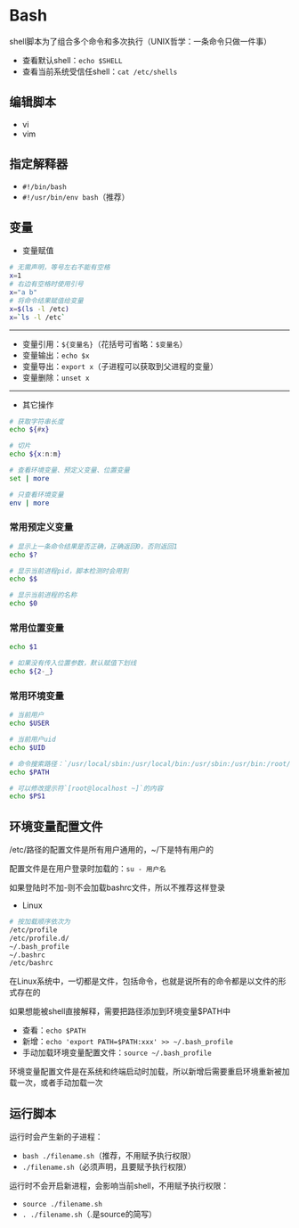# Bash

shell脚本为了组合多个命令和多次执行（UNIX哲学：一条命令只做一件事）

- 查看默认shell：`echo $SHELL`
- 查看当前系统受信任shell：`cat /etc/shells`

## 编辑脚本

- vi
- vim

## 指定解释器

- `#!/bin/bash`
- `#!/usr/bin/env bash`（推荐）

## 变量

- 变量赋值

```bash
# 无需声明，等号左右不能有空格
x=1
# 右边有空格时使用引号
x="a b"
# 将命令结果赋值给变量
x=$(ls -l /etc)
x=`ls -l /etc`
```

---

- 变量引用：`${变量名}`（花括号可省略：`$变量名`）
- 变量输出：`echo $x`
- 变量导出：`export x`（子进程可以获取到父进程的变量）
- 变量删除：`unset x`

---

- 其它操作

```bash
# 获取字符串长度
echo ${#x}

# 切片
echo ${x:n:m}

# 查看环境变量、预定义变量、位置变量
set | more

# 只查看环境变量
env | more
```

### 常用预定义变量

```bash
# 显示上一条命令结果是否正确，正确返回0，否则返回1
echo $?

# 显示当前进程pid，脚本检测时会用到
echo $$

# 显示当前进程的名称
echo $0
```

### 常用位置变量

```bash
echo $1

# 如果没有传入位置参数，默认赋值下划线
echo ${2-_}
```

### 常用环境变量

```bash
# 当前用户
echo $USER

# 当前用户uid
echo $UID

# 命令搜索路径：`/usr/local/sbin:/usr/local/bin:/usr/sbin:/usr/bin:/root/bin`
echo $PATH

# 可以修改提示符`[root@localhost ~]`的内容
echo $PS1
```

## 环境变量配置文件

/etc/路径的配置文件是所有用户通用的，~/下是特有用户的

配置文件是在用户登录时加载的：`su - 用户名`

如果登陆时不加-则不会加载bashrc文件，所以不推荐这样登录

- Linux

```bash
# 按加载顺序依次为
/etc/profile
/etc/profile.d/
~/.bash_profile
~/.bashrc
/etc/bashrc
```

在Linux系统中，一切都是文件，包括命令，也就是说所有的命令都是以文件的形式存在的

如果想能被shell直接解释，需要把路径添加到环境变量$PATH中

- 查看：`echo $PATH`
- 新增：`echo 'export PATH=$PATH:xxx' >> ~/.bash_profile`
- 手动加载环境变量配置文件：`source ~/.bash_profile`

环境变量配置文件是在系统和终端启动时加载，所以新增后需要重启环境重新被加载一次，或者手动加载一次

## 运行脚本

运行时会产生新的子进程：

- `bash ./filename.sh`（推荐，不用赋予执行权限）
- `./filename.sh`（必须声明，且要赋予执行权限）

运行时不会开启新进程，会影响当前shell，不用赋予执行权限：

- `source ./filename.sh`
- `. ./filename.sh`（.是source的简写）
